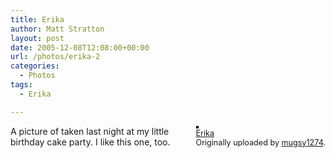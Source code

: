 ```yaml
---
title: Erika
author: Matt Stratton
layout: post
date: 2005-12-08T12:08:00+00:00
url: /photos/erika-2
categories:
  - Photos
tags:
  - Erika

---
```

<div style="float:right;margin-left:10px;margin-bottom:10px;">
  <a title="photo sharing" href="http://www.flickr.com/photos/mugsy/71523092/"><img style="border:solid 2px #000000;" src="http://static.flickr.com/20/71523092_dfc5accde3_m.jpg" alt="" /></a><br /> <span style="font-size:.9em;margin-top:0;"> <a href="http://www.flickr.com/photos/mugsy/71523092/">Erika</a><br /> Originally uploaded by <a href="http://www.flickr.com/people/mugsy/">mugsy1274</a>. </span>
</div>

A picture of taken last night at my little birthday cake party. I like this one, too.